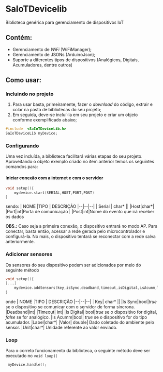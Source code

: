 # SaIoTDevicelib
Biblioteca genérica para gerenciamento de dispositivos IoT

## Contém:
- Gerenciamento de *WiFi* (WiFiManager);
- Gerenciamento de JSONs (ArduinoJson);
- Suporte a diferentes tipos de dispositivos (Analógicos, Digitais, Acumuladores, dentre outros)

## Como usar:
### Incluindo  no projeto
1. Para usar basta, primeiramente, fazer o *download* do código, extrair e colar na pasta de bibliotecas do seu projeto;
2. Em seguida, deve-se incluí-la em seu projeto e criar um objeto conforme exemplificado abaixo;
  ```c++
 #include  <SaIoTDeviceLib.h>
SaIoTDeviceLib myDevice;
```
### Configurando
Uma vez incluída, a biblioteca facilitará várias etapas do seu projeto. Aproveitando o objeto exemplo criado no item anterior temos os seguintes comandos para:

#### Iniciar conexão com a internet e com o servidor
```c++
void setup(){
	mydevice.start(SERIAL,HOST,PORT,POST)
}
`````
sendo:
| NOME |TIPO  | DESCRIÇÃO
|--|--|--|
| Serial | char* ||
|Host|char*|
|Port|int|Porta de comunicação |
|Post|int|Nome do evento que irá receber os dados

**OBS.:** Caso seja a primeira conexão, o dispositivo entrará no modo AP. Para conectar, basta então, acessar a rede gerada pelo microcontrolador e configurá-la. No mais, o dispositivo tentará se reconectar com a rede salva anteriormente.

### Adicionar sensores
Os sensores do seu dispositivo podem ser adicionados por meio do seguinte método
```c++
void setup(){
[...]
	mydevice.addSensors(key,isSync,deadband,timeout,isDigital,isAcumm,label,valor,unit);
}
```
onde
| NOME |TIPO  | DESCRIÇÃO
|--|--|--|
| Key| char* ||
|Is Sync|bool|*true* se o dispositivo se comunicar com o servidor de forma síncrona.
|Deadband|int|
|Timeout| int|
|Is Digital| bool|*true* se o dispositivo for digital, *false* se for analógico.
|Is Acumm|bool| *true* se o dispositivo for do tipo acumulador.
|Label|char*|
|Valor| double| Dado coletado do ambiente pelo sensor.
|Unit|char*| Unidade referente ao valor enviado.

### Loop
Para o correto funcionamento da biblioteca, o seguinte método deve ser executado no `void loop()`

```c++
 myDevice.handle();
```
